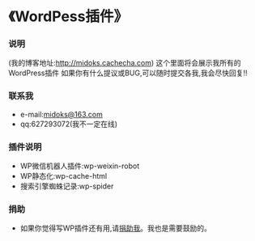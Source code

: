 《WordPess插件》
=================

### 说明
(我的博客地址:http://midoks.cachecha.com)
这个里面将会展示我所有的WordPress插件
如果你有什么提议或BUG,可以随时提交各我,我会尽快回复!!


### 联系我
- e-mail:midoks@163.com
- qq:627293072(我不一定在线)

### 插件说明

- WP微信机器人插件:wp-weixin-robot
- WP静态化:wp-cache-html
- 搜索引擎蜘蛛记录:wp-spider

### 捐助

- 如果你觉得写WP插件还有用,请[捐助我](http://me.alipay.com/midoks)。我也是需要鼓励的。
